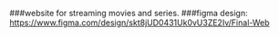 ###website for streaming movies and series.
###figma design: https://www.figma.com/design/skt8jUD0431Uk0vU3ZE2Iv/Final-Web 
